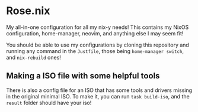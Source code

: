 # Rose.nix

My all-in-one configuration for all my nix-y needs!
This contains my NixOS configuration, home-manager, neovim, and anything else I may seem fit!

You should be able to use my configurations by cloning this repository and running any command in the `Justfile`, those being `home-manager switch`, and `nix-rebuild` ones!

## Making a ISO file with some helpful tools

There is also a config file for an ISO that has some tools and drivers missing in the original minimal ISO. To make it, you can run
`task build-iso`, and the `result` folder should have your iso!
